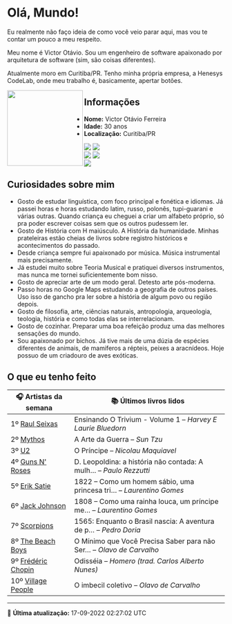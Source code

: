 # Olá, Mundo!

Eu realmente não faço ideia de como você veio parar aqui, mas vou te contar um pouco a meu respeito.

Meu nome é Victor Otávio. Sou um engenheiro de software apaixonado por arquitetura de software (sim, são coisas diferentes).

Atualmente moro em Curitiba/PR. Tenho minha própria empresa, a Henesys CodeLab, onde meu trabalho é, basicamente, apertar botões.

<img align="left" src="https://github.com/vctrtvfrrr/vctrtvfrrr/raw/master/octocat.png" alt="" width="175" />

## Informações

- **Nome:** Victor Otávio Ferreira
- **Idade:** 30 anos
- **Localização:** Curitiba/PR

[![](https://img.shields.io/badge/LinkedIn-victorotavio-blue)](https://www.linkedin.com/in/victorotavio/) [![](https://img.shields.io/badge/Twitter-@vctrtvfrrr-blue)](https://twitter.com/vctrtvfrrr)  
[![](https://img.shields.io/badge/GitHub-vctrtvfrrr-24292e)](https://github.com/vctrtvfrrr) [![](https://img.shields.io/badge/GitLab-vctrtvfrrr-ec5d16)](https://gitlab.com/vctrtvfrrr)  
[![](https://img.shields.io/badge/Email-victor@otavioferreira.com.br-red)](mailto:victor@otavioferreira.com.br)  

## Curiosidades sobre mim

-   Gosto de estudar linguística, com foco principal e fonética e idiomas. Já passei horas e horas estudando latim, russo, polonês, tupi-guarani e várias outras. Quando criança eu cheguei a criar um alfabeto próprio, só pra poder escrever coisas sem que os outros pudessem ler.
-   Gosto de História com H maiúsculo. A História da humanidade. Minhas prateleiras estão cheias de livros sobre registro históricos e acontecimentos do passado.
-   Desde criança sempre fui apaixonado por música. Música instrumental mais precisamente.
-   Já estudei muito sobre Teoria Musical e pratiquei diversos instrumentos, mas nunca me tornei suficientemente bom nisso.
-   Gosto de apreciar arte de um modo geral. Detesto arte pós-moderna.
-   Passo horas no Google Maps estudando a geografia de outros países. Uso isso de gancho pra ler sobre a história de algum povo ou região depois.
-   Gosto de filosofia, arte, ciências naturais, antropologia, arqueologia, teologia, história e como todas elas se interrelacionam.
-   Gosto de cozinhar. Preparar uma boa refeição produz uma das melhores sensações do mundo.
-   Sou apaixonado por bichos. Já tive mais de uma dúzia de espécies diferentes de animais, de mamiferos a répteis, peixes a aracnídeos. Hoje possuo de um criadouro de aves exóticas.


## O que eu tenho feito

|                           🎧 Artistas da semana                           |                      📚 Últimos livros lidos                      |
|---------------------------------------------------------------------------|-------------------------------------------------------------------|
| 1º [Raul Seixas](https://www.last.fm/music/Raul+Seixas)                   | Ensinando O Trivium - Volume 1	–	_Harvey E Laurie Bluedorn_         |
| 2º [Mythos](https://www.last.fm/music/Mythos)                             | A Arte da Guerra	–	_Sun Tzu_                                        |
| 3º [U2](https://www.last.fm/music/U2)                                     | O Príncipe	–	_Nicolau Maquiavel_                                    |
| 4º [Guns N' Roses](https://www.last.fm/music/Guns+N%27+Roses)             | D. Leopoldina: a história não contada: A mulh…	–	_Paulo Rezzutti_   |
| 5º [Erik Satie](https://www.last.fm/music/Erik+Satie)                     | 1822 – Como um homem sábio, uma princesa tri…	–	_Laurentino Gomes_  |
| 6º [Jack Johnson](https://www.last.fm/music/Jack+Johnson)                 | 1808 – Como uma rainha louca, um príncipe me…	–	_Laurentino Gomes_  |
| 7º [Scorpions](https://www.last.fm/music/Scorpions)                       | 1565: Enquanto o Brasil nascia: A aventura de p…	–	_Pedro Doria_    |
| 8º [The Beach Boys](https://www.last.fm/music/The+Beach+Boys)             | O Mínimo que Você Precisa Saber para não Ser…	–	_Olavo de Carvalho_ |
| 9º [Frédéric Chopin](https://www.last.fm/music/Fr%C3%A9d%C3%A9ric+Chopin) | Odisséia	–	_Homero (trad. Carlos Alberto Nunes)_                    |
| 10º [Village People](https://www.last.fm/music/Village+People)            | O imbecil coletivo	–	_Olavo de Carvalho_                            |


---

🚀 **Última atualização:** 17-09-2022 02:27:02 UTC